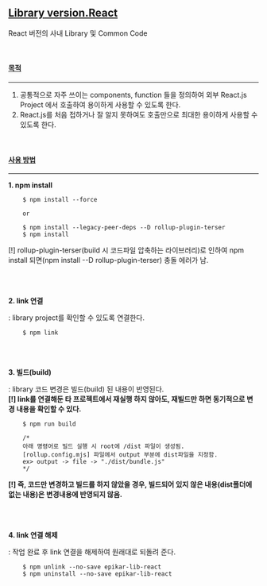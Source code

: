 ## [Library version.React]()

React 버전의 사내 Library 및 Common Code

<br/>

#### [목적]() 
----
1) 공통적으로 자주 쓰이는 components, function 들을 정의하여 외부 React.js Project 에서 호출하여 용이하게 사용할 수 있도록 한다. 
2) React.js를 처음 접하거나 잘 알지 못하여도 호출만으로 최대한 용이하게 사용할 수 있도록 한다. 

<br/>


#### [사용 방법]() 
----

<b>1. npm install</b>   <br/>

        $ npm install --force
        
        or

        $ npm install --legacy-peer-deps --D rollup-plugin-terser
        $ npm install 

[!] rollup-plugin-terser(build 시 코드파일 압축하는 라이브러리)로 인하여 
npm install 되면(npm install --D rollup-plugin-terser) 충돌 에러가 남. 

<br/><br/>

<b>2. link 연결 </b> <br/>

: library project를 확인할 수 있도록 연결한다. 

        $ npm link
    
<br/><br/>

<b>3. 빌드(build) </b>  <br/>

: library 코드 변경은 빌드(build) 된 내용이 반영된다. <br/>
<b>[!] link를 연결해둔 타 프로젝트에서 재실행 하지 않아도, 재빌드만 하면 동기적으로 변경 내용을 확인할 수 있다.</b><br/>


        $ npm run build

        /*
        아래 명령어로 빌드 실행 시 root에 /dist 파일이 생성됨. 
        [rollup.config.mjs] 파일에서 output 부분에 dist파일을 지정함.
        ex> output -> file -> "./dist/bundle.js"
        */

<b>[!] 즉, 코드만 변경하고 빌드를 하지 않았을 경우, 빌드되어 있지 않은 내용(dist폴더에 없는 내용)은 변경내용에 반영되지 않음.</b>
            
<br/><br/>

<b>4. link 연결 해제 </b>  <br/>


: 작업 완료 후 link 연결을 해제하여 원래대로 되돌려 준다.  <br/>


        $ npm unlink --no-save epikar-lib-react
        $ npm uninstall --no-save epikar-lib-react
